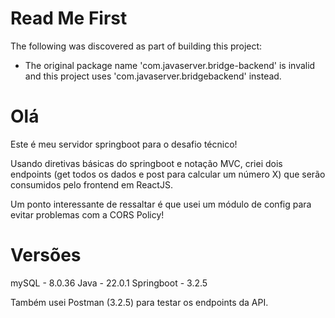 # Read Me First
The following was discovered as part of building this project:

* The original package name 'com.javaserver.bridge-backend' is invalid and this project uses 'com.javaserver.bridgebackend' instead.

# Olá

Este é meu servidor springboot para o desafio técnico!

Usando diretivas básicas do springboot e notação MVC, criei dois endpoints (get todos os dados e post para calcular um número X)
que serão consumidos pelo frontend em ReactJS.

Um ponto interessante de ressaltar é que usei um módulo
de config para evitar problemas com a CORS Policy!


# Versões

mySQL - 8.0.36
Java - 22.0.1
Springboot - 3.2.5

Também usei Postman (3.2.5) para testar os endpoints da API.
